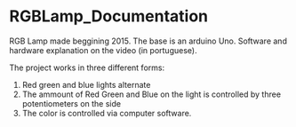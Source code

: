 # RGBLamp_Documentation
RGB Lamp made beggining 2015. The base is an arduino Uno. Software and hardware explanation on the video (in portuguese).

The project works in three different forms:
1) Red green and blue lights alternate
2) The ammount of Red Green and Blue on the light is controlled by three potentiometers on the side
3) The color is controlled via computer software. 
